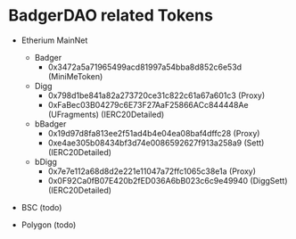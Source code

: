 # BadgerDAO related Tokens
- Etherium MainNet
    - Badger
        - 0x3472a5a71965499acd81997a54bba8d852c6e53d (MiniMeToken)
    - Digg
        - 0x798d1be841a82a273720ce31c822c61a67a601c3 (Proxy)
        - 0xFaBec03B04279c6E73F27AaF25866ACc844448Ae (UFragments) (IERC20Detailed)
    - bBadger
        - 0x19d97d8fa813ee2f51ad4b4e04ea08baf4dffc28 (Proxy) 
        - 0xe4ae305b08434bf3d74e0086592627f913a258a9 (Sett) (IERC20Detailed)
    - bDigg
        - 0x7e7e112a68d8d2e221e11047a72ffc1065c38e1a (Proxy)
        - 0x0F92Ca0fB07E420b2fED036A6bB023c6c9e49940 (DiggSett) (IERC20Detailed)

- BSC (todo)
- Polygon (todo)